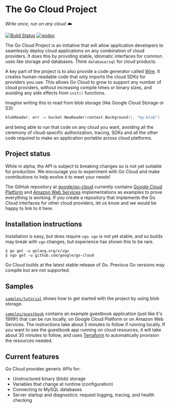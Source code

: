 # The Go Cloud Project
_Write once, run on any cloud ☁️_

[![Build Status](https://travis-ci.com/google/go-cloud.svg?branch=master)][travis]
[![godoc](https://godoc.org/github.com/google/go-cloud?status.svg)][godoc]

The Go Cloud Project is an initiative that will allow application developers to seamlessly deploy cloud applications on any combination of cloud providers. It does this by providing stable, idiomatic interfaces for common uses like storage and databases. Think `database/sql` for cloud products.

A key part of the project is to also provide a code generator called [Wire](https://github.com/google/go-cloud/blob/master/wire/README.md). It creates human-readable code that only imports the cloud SDKs for providers you use. This allows Go Cloud to grow to support any number of cloud providers, without increasing compile times or binary sizes, and avoiding any side effects from `init()` functions.

Imagine writing this to read from blob storage (like Google Cloud Storage or S3):

```go
blobReader, err := bucket.NewReader(context.Background(), "my-blob")
```

and being able to run that code on any cloud you want, avoiding all the ceremony of cloud-specific authorization, tracing, SDKs and all the other code required to make an application portable across cloud platforms.
	
## Project status
While in alpha, the API is subject to breaking changes so is not yet suitable for production. We encourage you to experiment with Go Cloud and make contributions to help evolve it to meet your needs!

[travis]: https://travis-ci.com/google/go-cloud
[godoc]: http://godoc.org/github.com/google/go-cloud

The GitHub repository at [google/go-cloud](https://github.com/google/go-cloud) currently contains [Google Cloud Platform](http://cloud.google.com) and [Amazon Web Services](http://aws.amazon.com) implementations as examples to prove everything is working. If you create a repository that implements the Go Cloud interfaces for other cloud providers, let us know and we would be happy to link to it here.

## Installation instructions
Installation is easy, but does require `vgo`. `vgo` is not yet stable, and so builds may break with `vgo` changes, but experience has shown this to be rare.

```shell
$ go get -u golang.org/x/vgo
$ vgo get -u github.com/google/go-cloud
```
Go Cloud builds at the latest stable release of Go. Previous Go versions may compile but are not supported.

## Samples
[`samples/tutorial`](https://github.com/google/go-cloud/tree/master/samples/tutorial) shows how to get started with the project by using blob storage.

[`samples/guestbook`](https://github.com/google/go-cloud/tree/master/samples/guestbook) contains an example guestbook application (just like it's 1999!) that can be run locally, on Google Cloud Platform or on Amazon Web Services. The instructions take about 5 minutes to follow if running locally. If you want to see the guestbook app running on cloud resources, it will take about 30 minutes to follow, and uses [Terraform](http://terraform.io) to automatically provision the resources needed.

## Current features

Go Cloud provides generic APIs for:
-   Unstructured binary (blob) storage
-   Variables that change at runtime (configuration)
-   Connecting to MySQL databases
-   Server startup and diagnostics: request logging, tracing, and health
    checking
